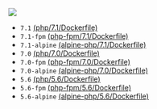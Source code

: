 [![](https://img.shields.io/docker/pulls/albertcolom/ci-pipeline-php.svg)](https://hub.docker.com/r/albertcolom/ci-pipeline-php/ "Click to view the image on Docker Hub")

-  `7.1` [(php/7.1/Dockerfile)](https://github.com/albertcolom/docker-ci-pipeline-php/blob/master/php/7.1/Dockerfile)
-  `7.1-fpm` [(php-fpm/7.1/Dockerfile)](https://github.com/albertcolom/docker-ci-pipeline-php/blob/master/fpm-php/7.1/Dockerfile)
-  `7.1-alpine` [(alpine-php/7.1/Dockerfile)](https://github.com/albertcolom/docker-ci-pipeline-php/blob/master/alpine-php/7.1/Dockerfile)
-  `7.0` [(php/7.0/Dockerfile)](https://github.com/albertcolom/docker-ci-pipeline-php/blob/master/php/7.0/Dockerfile)
-  `7.0-fpm` [(php-fpm/7.0/Dockerfile)](https://github.com/albertcolom/docker-ci-pipeline-php/blob/master/fpm-php/7.0/Dockerfile)
-  `7.0-alpine` [(alpine-php/7.0/Dockerfile)](https://github.com/albertcolom/docker-ci-pipeline-php/blob/master/alpine-php/7.0/Dockerfile)
-  `5.6` [(php/5.6/Dockerfile)](https://github.com/albertcolom/docker-ci-pipeline-php/blob/master/php/5.6/Dockerfile)
-  `5.6-fpm` [(php-fpm/5.6/Dockerfile)](https://github.com/albertcolom/docker-ci-pipeline-php/blob/master/fpm-php/5.6/Dockerfile)
-  `5.6-alpine` [(alpine-php/5.6/Dockerfile)](https://github.com/albertcolom/docker-ci-pipeline-php/blob/master/alpine-php/5.6/Dockerfile)